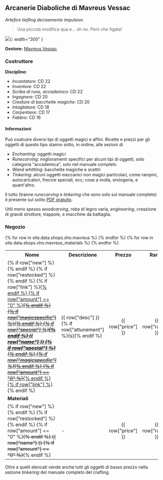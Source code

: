 ## Arcanerie Diaboliche di Mavreus Vessac

_Artefice tiefling decisamente impulsivo_

> Una piccola modifica qua e... oh no. Però che figata!

![](https://i.imgur.com/zfsX6Ow.png){: width="300" }

**Gestore:** [Mavreus Vessac](/xho/npc/merchant#mavreus-vessac)

### Costruttore

**Discipline:**

-   _Incantatore_: CD 22
-   _Inventore_: CD 22
-   _Scriba di rune, accademico_: CD 22
-   _Ingegnere_: CD 20
-   _Creatore di bacchette magiche_: CD 20
-   _Intagliatore_: CD 18
-   _Carpentiere_: CD 17
-   _Fabbro_: CD 16

<h4 class="collapsible coll-blank">Informazioni</h4>

<div class="collapsible-content bordered" markdown="1">

Può costruire diversi tipi di oggetti magici e affini. Ricette e prezzi per gli oggetti di questo tipo stanno sotto, in ordine, alle sezioni di

-   _Enchanting_: oggetti magici
-   _Runecarving_: miglioramenti specifici per alcuni tipi di oggetti, solo categoria "accademica", solo nel manuale completo
-   _Wand whittling_: bacchette magiche e scettri
-   _Tinkering_: alcuni oggetti meccanici non magici particolari, come rampini, autocaricatori, freccie speciali, ecc; cose a molla, orologeria, e quant'altro.

Il tutto (tranne _runecarving_ e _tinkering_ che sono solo sul manuale completo) è presente sul solito [PDF gratuito](pdf/crafting_free_version_reddit.pdf).

Utili meno spesso _woodcarving_, roba di legno varia, _engineering_, creazione di grandi strutture, trappole, e macchine da battaglia.

</div>

### Negozio

<table>
    <tr>
        <th>Nome</th>
        <th>Descrizione</th>
        <th>Prezzo</th>
        <th>Rarità</th>
        <th>Quantità</th>
    </tr>
    {% for row in site.data.shops.xho.mavreus %}
        <tr>
            <td>
            {% if row["new"] %}<span class="new"></span>{% endif %}
            {% if row["restocked"] %}<span class="restocked"></span>{% endif %}
            {% if row["link"] %}<a href="{{ row['link'] }}">{% endif %}
            {% if row["amount"] == "0" %}<del>{% endif %}
            {% if row["magicspecific"] %}<em>{% endif %}
            {% if row["special"] %}<strong>{% endif %}
                {{ row["name"] }}
            {% if row["special"] %}</strong>{% endif %}
            {% if row["magicspecific"] %}</em>{% endif %}
            {% if row["amount"] == "0" %}</del>{% endif %}
            {% if row["link"] %}</a>{% endif %}
            </td>
            <td>{{ row["desc"] }} {% if row["attunement"] %}(s){% endif %}</td>
            <td style="text-align:center">{{ row["price"] }}</td>
            <td style="text-align:center">{{ row["rarity"] }}</td>
            <td style="text-align:center">{{ row["amount"] }}</td>
        </tr>
    {% endfor %}
    <tr class="tablesep">
        <td><strong>Materiali</strong></td>
        <td></td><td></td><td></td><td></td>
    </tr>
    {% for row in site.data.shops.xho.mavreus_materials %}
        <tr>
            <td>
            {% if row["new"] %}<span class="new"></span>{% endif %}
            {% if row["restocked"] %}<span class="restocked"></span>{% endif %}
            {% if row["amount"] == "0" %}<del>{% endif %}
            {{ row["name"] }}
            {% if row["amount"] == "0" %}</del>{% endif %}
            </td>
            <td>-</td>
            <td style="text-align:center">{{ row["price"] }}</td>
            <td style="text-align:center">{{ row["rarity"] }}</td>
            <td style="text-align:center">{{ row["amount"] }}</td>
        </tr>
    {% endfor %}
</table>

Oltre a quelli elencati vende anche tutti gli oggetti di basso prezzo nella sezione _tinkering_ del manuale completo del crafting.